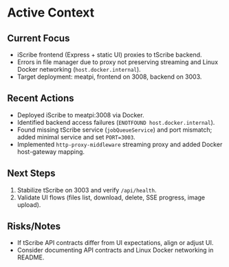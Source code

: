 # Active Context

## Current Focus
- iScribe frontend (Express + static UI) proxies to tScribe backend.
- Errors in file manager due to proxy not preserving streaming and Linux Docker networking (`host.docker.internal`).
- Target deployment: meatpi, frontend on 3008, backend on 3003.

## Recent Actions
- Deployed iScribe to meatpi:3008 via Docker.
- Identified backend access failures (`ENOTFOUND host.docker.internal`).
- Found missing tScribe service (`jobQueueService`) and port mismatch; added minimal service and set `PORT=3003`.
 - Implemented `http-proxy-middleware` streaming proxy and added Docker host-gateway mapping.

## Next Steps
1. Stabilize tScribe on 3003 and verify `/api/health`.
2. Validate UI flows (files list, download, delete, SSE progress, image upload).

## Risks/Notes
- If tScribe API contracts differ from UI expectations, align or adjust UI.
- Consider documenting API contracts and Linux Docker networking in README.


